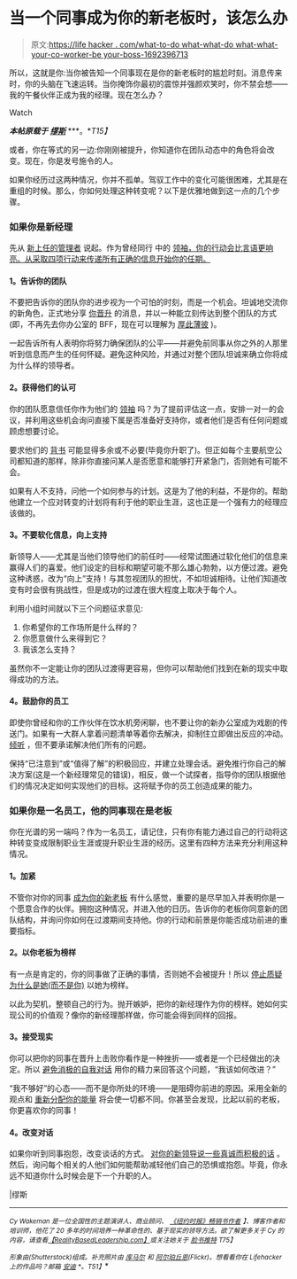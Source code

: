 # 当一个同事成为你的新老板时，该怎么办

> 原文:[https://life hacker . com/what-to-do what-what-do what-what-your-co-worker-be your-boss-1692396713](https://lifehacker.com/what-to-do-when-your-co-worker-becomes-your-boss-1692396713)

所以，这就是你:当你被告知一个同事现在是你的新老板时的尴尬时刻。消息传来时，你的头脑在飞速运转。当你掩饰你最初的震惊并强颜欢笑时，你不禁会想——我的午餐伙伴正成为我的经理。现在怎么办？

Watch

***本帖原载于*** [***缪斯***](https://www.themuse.com/advice/what-to-do-when-your-coworker-becomes-the-boss-or-you-do) ***。**T15】*

或者，你在等式的另一边:你刚刚被提升，你知道你在团队动态中的角色将会改变。现在，你是发号施令的人。

如果你经历过这两种情况，你并不孤单。驾驭工作中的变化可能很困难，尤其是在重组的时候。那么，你如何处理这种转变呢？以下是优雅地做到这一点的几个步骤。

### **如果你是新经理**

先从 [新上任的管理者](https://www.themuse.com/advice/7-mistakes-most-firsttime-managers-make-at-least-once?ref=search) 说起。作为曾经同行 中的 [领袖，你的行动会比言语更响亮。从采取四项行动来传递所有正确的信息开始你的任期。](https://lifehacker.com/how-can-i-make-the-transition-easier-after-a-promotion-1505294929)

#### **1。告诉你的团队**

不要把告诉你的团队你的进步视为一个可怕的时刻，而是一个机会。坦诚地交流你的新角色，正式地分享 [你晋升](https://www.themuse.com/advice/7-small-changes-that-will-pave-the-way-to-your-promotion?ref=search) 的消息，并以一种能立刻传达到整个团队的方式(即，不再先去你办公室的 BFF，现在可以理解为 [厚此薄彼](https://www.themuse.com/advice/how-to-play-favorites-with-your-employeesthe-right-way?ref=search) )。

一起告诉所有人表明你将努力确保团队的公平——并避免前同事从你之外的人那里听到信息而产生的任何怀疑。避免这种风险，并通过对整个团队坦诚来确立你将成为什么样的领导者。

#### **2。获得他们的认可**

你的团队愿意信任你作为他们的 [领袖](https://www.themuse.com/advice/the-10-defining-traits-of-an-amazing-leader?ref=search) 吗？为了提前评估这一点，安排一对一的会议，并利用这些机会询问直接下属是否准备好支持你，或者他们是否有任何问题或顾虑想要讨论。

要求他们的 [背书](https://www.themuse.com/advice/linkedin-endorsements-how-to-get-the-ones-that-really-matter?ref=search) 可能显得多余或不必要(毕竟你升职了)。但正如每个主要航空公司都知道的那样，除非你直接问某人是否愿意和能够打开紧急门，否则她有可能不会。

如果有人不支持，问他一个如何参与的计划。这是为了他的利益，不是你的。帮助他建立一个应对转变的计划将有利于他的职业生涯，这也正是一个强有力的经理应该做的。

#### **3。不要软化信息，向上支持**

新领导人——尤其是当他们领导他们的前任时——经常试图通过软化他们的信息来赢得人们的喜爱。他们设定的目标和期望可能不那么雄心勃勃，以方便过渡。避免这种诱惑，改为“向上”支持！与其忽视团队的担忧，不如坦诚相待。让他们知道改变有时会很有挑战性，但是成功的过渡在很大程度上取决于每个人。

利用小组时间就以下三个问题征求意见:

1.  你希望你的工作场所是什么样的？
2.  你愿意做什么来得到它？
3.  我该怎么支持？

虽然你不一定能让你的团队过渡得更容易，但你可以帮助他们找到在新的现实中取得成功的方法。

#### **4。鼓励你的员工**

即使你曾经和你的工作伙伴在饮水机旁闲聊，也不要让你的新办公室成为戏剧的传送门。如果有一大群人拿着问题清单等着你去解决，抑制住立即做出反应的冲动。 [倾听](https://www.themuse.com/advice/8-things-to-do-every-day-to-be-better-at-work-and-life?ref=search) ，但不要承诺解决他们所有的问题。

保持“已注意到”或“值得了解”的积极回应，并建立处理会话。避免推行你自己的解决方案(这是一个新经理常见的错误)，相反，做一个试探者，指导你的团队根据他们的情况决定如何实现他们的目标。这将赋予你的员工创造成果的能力。

### **如果你是一名员工，他的同事现在是老板**

你在光谱的另一端吗？作为一名员工，请记住，只有你有能力通过自己的行动将这种转变变成限制职业生涯或提升职业生涯的经历。这里有四种方法来充分利用这种情况。

#### **1。加紧**

不管你对你的同事 [成为你的新老板](https://lifehacker.com/how-can-i-learn-to-work-with-a-new-boss-1458081719) 有什么感觉，重要的是尽早加入并表明你是一个愿意合作的伙伴。拥抱这种情况，并进入他的日历。告诉你的老板你同意新的团队结构，并询问你如何在过渡期间支持他。你的行动和前景是你能否成功前进的重要指标。

#### **2。以你老板为榜样**

有一点是肯定的，你的同事做了正确的事情，否则她不会被提升！所以 [停止质疑为什么是她(而不是你)](https://www.themuse.com/advice/what-to-do-when-youre-applying-to-the-same-job-as-a-friend?ref=autocomplete) 以她为榜样。

以此为契机，整顿自己的行为。抛开嫉妒，把你的新经理作为你的榜样。她如何实现公司的价值观？像你的新经理那样做，你可能会得到同样的回报。

#### **3。接受现实**

你可以把你的同事在晋升上击败你看作是一种挫折——或者是一个已经做出的决定。所以 [避免消极的自我对话](https://www.themuse.com/advice/4-steps-to-staying-positive-after-a-bad-review?ref=search) 用你的精力来回答这个问题，“我该如何改进？”

“我不够好”的心态——而不是你所处的环境——是阻碍你前进的原因。采用全新的观点和 [重新分配你的能量](https://lifehacker.com/what-to-do-when-you-envy-a-coworker-1682581675) 将会使一切都不同。你甚至会发现，比起以前的老板，你更喜欢你的同事！

#### **4。改变对话**

如果你听到同事抱怨，改变谈话的方式。 [对你的新领导说一些真诚而积极的话](https://lifehacker.com/top-10-ways-to-make-your-boss-love-you-1552997316) 。然后，询问每个相关的人他们如何能帮助减轻他们自己的恐惧或抱怨。毕竟，你永远不知道你什么时候会是下一个升职的人。

|缪斯

* * *

<small>*Cy Wakeman 是一位全国性的主题演讲人、商业顾问、*</small> [<small>*《纽约时报》畅销书作者*</small>](http://www.amazon.com/Cy-Wakeman/e/B003N7AM0A/ref=sr_tc_2_0?asc_campaign=InlineText&asc_refurl=https://lifehacker.com/what-to-do-when-your-co-worker-becomes-your-boss-1692396713&asc_source=&qid=1420831032&sr=1-2-ent&tag=kinjalifehackerlink-20) <small>*】、博客作者和培训师，他花了 20 多年的时间培养一种革命性的、基于现实的领导方法。欲了解更多关于 Cy 的内容，请查看*</small>[<small>*【RealityBasedLeadership.com】*</small>](http://www.realitybasedleadership.com/)<small>*或关注她关于*</small> [<small>*脸书*</small>](https://www.facebook.com/CyWakeman)<small></small>*[<small>*推特*</small>](https://twitter.com/cywakeman) <small>T75】</small>*

*<small>*形象由*</small>[<small></small>](http://www.shutterstock.com/pic-205909999/stock-vector-businessman-carrying-boss-eps-vector-format.html?src=e8SCi33kcKS3n2a2GFnBoA-2-57)*<small>*(Shutterstock)组成。补充照片由*</small> [<small>*库马尔*</small>](https://www.flickr.com/photos/akumar/3180900835/) <small>*和*</small> [<small>*阿尔珀丘恩*</small>](https://www.flickr.com/photos/alper/4202408267/)<small>*(Flickr)。想看看你在 Lifehacker 上的作品吗？邮箱*</small> [<small>*安迪*</small>](mailto:andy@lifehacker.com) <small>*。*T51】</small>**